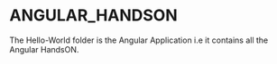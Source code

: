 # ANGULAR_HANDSON
The Hello-World folder is the Angular Application i.e it contains all the Angular HandsON.
